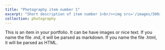 ```yaml
---
title: "Photography item number 1"
excerpt: "Short description of item number 1<br/><img src='/images/500x300.png'>"
collection: photography
---
```

This is an item in your portfolio. It can be have images or nice text. If you name the file .md, it will be parsed as markdown. If you name the file .html, it will be parsed as HTML.
